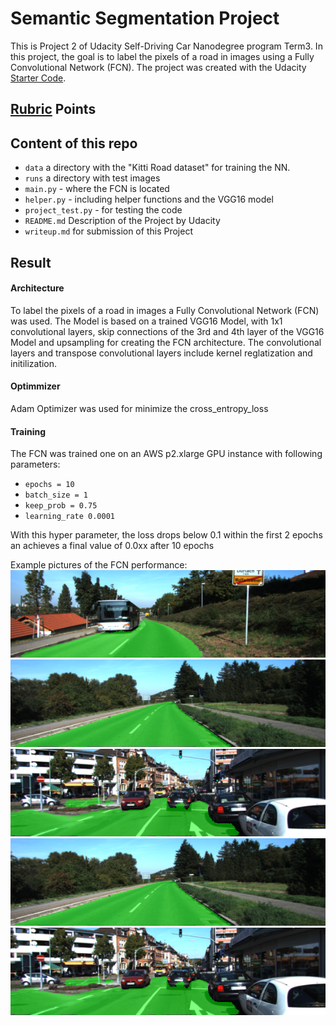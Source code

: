 [//]: # (Image References)
[image1]: ./example/1.PNG
[image2]: ./example/2.PNG
[image3]: ./example/3.PNG
[image4]: ./example/2.PNG
[image5]: ./example/3.PNG


# Semantic Segmentation Project
This is Project 2 of Udacity Self-Driving Car Nanodegree program Term3. 
In this project, the goal is to label the pixels of a road in images using a Fully Convolutional Network (FCN).
The project was created with the Udacity [Starter Code](https://github.com/udacity/CarND-Semantic-Segmentation).

## [Rubric](https://review.udacity.com/#!/rubrics/989/view) Points

## Content of this repo
 - `data` a directory with the  "Kitti Road dataset" for training the NN.
 - `runs` a directory with test images
 - `main.py` - where the FCN is located 
 - `helper.py` - including helper functions and the VGG16 model
 - `project_test.py` - for testing the code
 - `README.md` Description of the Project by Udacity
 - `writeup.md` for submission of this Project
#####
## Result
#### Architecture
To label the pixels of a road in images a Fully Convolutional Network (FCN) was used. The Model is based on a trained VGG16 Model, with 1x1 convolutional layers, skip connections of the 3rd and 4th layer of the VGG16 Model and upsampling for creating the FCN architecture. 
The convolutional layers and transpose convolutional layers include kernel reglatization and initilization.

#### Optimmizer
Adam Optimizer was used for minimize the cross_entropy_loss 

#### Training
The FCN was trained one on an AWS p2.xlarge GPU instance with following parameters:
- `epochs = 10`
- `batch_size = 1`
- `keep_prob = 0.75`
- `learning_rate 0.0001`

With this hyper parameter, the loss drops below 0.1 within the first 2 epochs an achieves a final value of 0.0xx after 10 epochs

Example pictures of the FCN performance:
![alt text][image1] 
![alt text][image2] 
![alt text][image3] 
![alt text][image4] 
![alt text][image5] 










